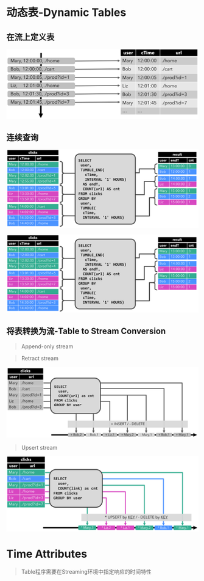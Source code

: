 # 动态表-Dynamic Tables

## 在流上定义表

![Continuous Non-Windowed Query](./image/append-mode.png)

## 连续查询

![Continuous Non-Windowed Query](./image/query-groupBy-window-cnt.png)

![Continuous Group-Window Query](./image/query-groupBy-window-cnt.png)

## 将表转换为流-Table to Stream Conversion

> Append-only stream

> Retract stream

![Continuous Non-Windowed Query](./image/undo-redo-mode.png)

> Upsert stream

![Continuous Non-Windowed Query](./image/redo-mode.png)

# Time Attributes

> Table程序需要在Streaming环境中指定响应的时间特性